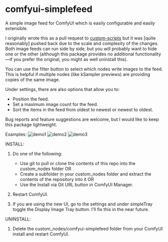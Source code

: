# comfyui-simplefeed
A simple image feed for ComfyUI which is easily configurable and easily extensible. 

I originally wrote this as a pull request to [custom-scripts](https://github.com/pythongosssss/ComfyUI-Custom-Scripts) but it was [quite reasonably] pushed back due to the scale and complexity of the changes. Both image feeds can run side by side, but you will probably want to hide one or the other (although this package provides no additional functionality—if you prefer the original, you might as well uninstall this).

You can use the filter button to select which nodes write images to the feed. This is helpful if multiple nodes (like kSampler previews) are providing copies of the same image.

Under settings, there are also options that allow you to:
 * Position the feed.
 * Set a maximum image count for the feed.
 * Sort the items in the feed from oldest to newest or newest to oldest.

Bug reports and feature suggestions are welcome, but I would like to keep this package lightweight.

Examples:
![demo1](https://github.com/tachyon-beep/comfyui-simplefeed/assets/544926/406832d5-ef51-4a4a-8467-fca93623dbbe)
![demo2](https://github.com/tachyon-beep/comfyui-simplefeed/assets/544926/de0a797b-2072-40ac-9fce-378fb4286ae1)
![demo3](https://github.com/tachyon-beep/comfyui-simplefeed/assets/544926/def2656f-e37b-41b7-857a-aebfef037a8d)

INSTALL:
1. Do one of the following:
   - Use git to pull or clone the contents of this repo into the custom_nodes folder OR
   - Create a subfolder in your custom_nodes folder and extract the contents of the repository into it OR
   - Use the Install via Git URL button in ComfyUI Manager.

2. Restart ComfyUI.

3. If you are using the new UI, go to the settings and under simpleTray toggle the Display Image Tray button. I'll fix this in the near future.

UNINSTALL:
1. Delete the custom_nodes/comfyui-simplefeed folder from your ComfyUI install and restart ComfyUI.

